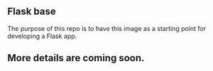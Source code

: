 ## Flask base
The purpose of this repo is to have this image as a starting point for developing a Flask app.

## More details are coming soon.